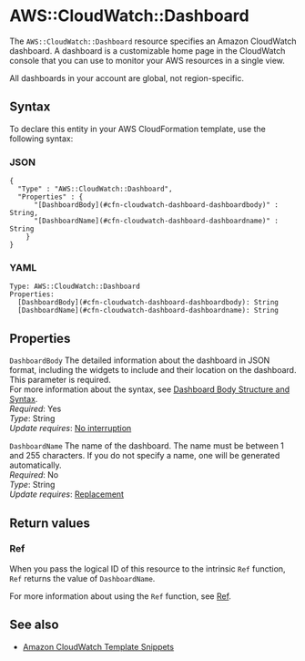 # AWS::CloudWatch::Dashboard<a name="aws-resource-cloudwatch-dashboard"></a>

The `AWS::CloudWatch::Dashboard` resource specifies an Amazon CloudWatch dashboard\. A dashboard is a customizable home page in the CloudWatch console that you can use to monitor your AWS resources in a single view\.

All dashboards in your account are global, not region\-specific\.

## Syntax<a name="aws-resource-cloudwatch-dashboard-syntax"></a>

To declare this entity in your AWS CloudFormation template, use the following syntax:

### JSON<a name="aws-resource-cloudwatch-dashboard-syntax.json"></a>

```
{
  "Type" : "AWS::CloudWatch::Dashboard",
  "Properties" : {
      "[DashboardBody](#cfn-cloudwatch-dashboard-dashboardbody)" : String,
      "[DashboardName](#cfn-cloudwatch-dashboard-dashboardname)" : String
    }
}
```

### YAML<a name="aws-resource-cloudwatch-dashboard-syntax.yaml"></a>

```
Type: AWS::CloudWatch::Dashboard
Properties:
  [DashboardBody](#cfn-cloudwatch-dashboard-dashboardbody): String
  [DashboardName](#cfn-cloudwatch-dashboard-dashboardname): String
```

## Properties<a name="aws-resource-cloudwatch-dashboard-properties"></a>

`DashboardBody` <a name="cfn-cloudwatch-dashboard-dashboardbody"></a>
The detailed information about the dashboard in JSON format, including the widgets to include and their location on the dashboard\. This parameter is required\.  
For more information about the syntax, see [Dashboard Body Structure and Syntax](https://docs.aws.amazon.com/AmazonCloudWatch/latest/APIReference/CloudWatch-Dashboard-Body-Structure.html)\.  
_Required_: Yes  
_Type_: String  
_Update requires_: [No interruption](https://docs.aws.amazon.com/AWSCloudFormation/latest/UserGuide/using-cfn-updating-stacks-update-behaviors.html#update-no-interrupt)

`DashboardName` <a name="cfn-cloudwatch-dashboard-dashboardname"></a>
The name of the dashboard\. The name must be between 1 and 255 characters\. If you do not specify a name, one will be generated automatically\.  
_Required_: No  
_Type_: String  
_Update requires_: [Replacement](https://docs.aws.amazon.com/AWSCloudFormation/latest/UserGuide/using-cfn-updating-stacks-update-behaviors.html#update-replacement)

## Return values<a name="aws-resource-cloudwatch-dashboard-return-values"></a>

### Ref<a name="aws-resource-cloudwatch-dashboard-return-values-ref"></a>

When you pass the logical ID of this resource to the intrinsic `Ref` function, `Ref` returns the value of `DashboardName`\.

For more information about using the `Ref` function, see [Ref](https://docs.aws.amazon.com/AWSCloudFormation/latest/UserGuide/intrinsic-function-reference-ref.html)\.

## See also<a name="aws-resource-cloudwatch-dashboard--seealso"></a>

- [Amazon CloudWatch Template Snippets](https://docs.aws.amazon.com/AWSCloudFormation/latest/UserGuide/quickref-cloudwatch.html)

